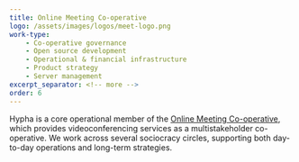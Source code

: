 ```yaml
---
title: Online Meeting Co-operative 
logo: /assets/images/logos/meet-logo.png
work-type: 
    - Co-operative governance 
    - Open source development 
    - Operational & financial infrastructure 
    - Product strategy 
    - Server management
excerpt_separator: <!-- more -->
order: 6
---
```

Hypha is a core operational member of the <a class="link accent" href="https://www.meet.coop/">Online Meeting Co-operative</a>, which provides videoconferencing services as a multistakeholder co-operative.<!-- more --> We work across several sociocracy circles, supporting both day-to-day operations and long-term strategies.